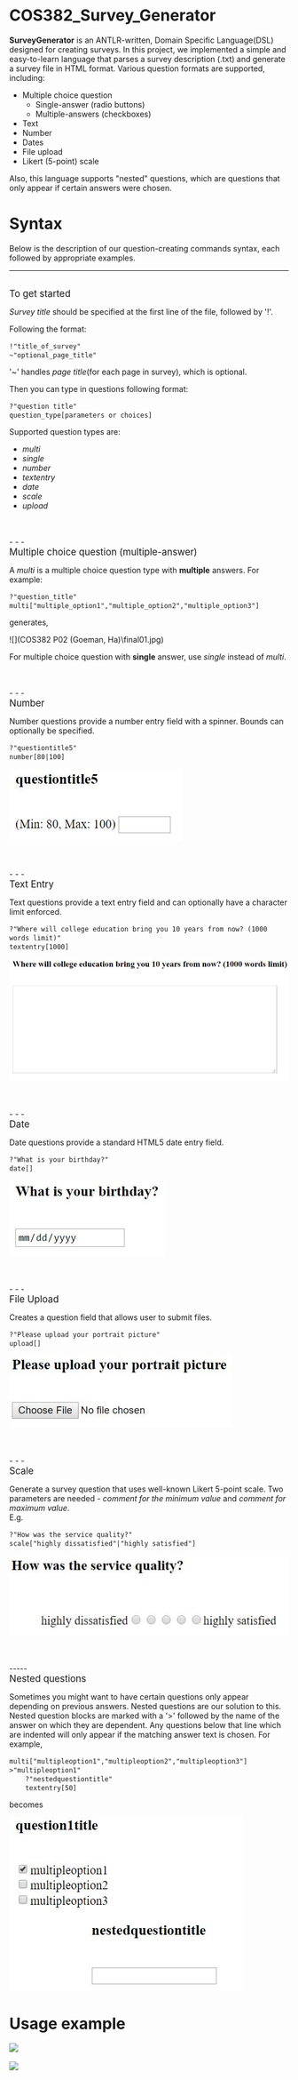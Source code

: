 # COS382_Survey_Generator
**SurveyGenerator** is an ANTLR-written, Domain Specific Language(DSL) designed for creating surveys. In this project, we implemented a simple and easy-to-learn language that parses a survey description (.txt) and generate a survey file in HTML format.
Various question formats are supported, including:

- Multiple choice question
    - Single-answer (radio buttons)
    - Multiple-answers (checkboxes)
- Text
- Number
- Dates
- File upload
- Likert (5-point) scale

Also, this language supports "nested" questions, which are questions that only appear if certain answers were chosen.


Syntax
================


Below is the description of our question-creating commands syntax, each followed by appropriate examples.

-----
<br>
<big>To get started</big>

*Survey title* should be specified at the first line of the file, followed by '!'.

Following the format:

~~~~~~~~~~~~~~~~~~~~~~~~~~~~~~~~~~~
!"title_of_survey"
~"optional_page_title"
~~~~~~~~~~~~~~~~~~~~~~~~~~~~~~~~~~~



'~' handles *page title*(for each page in survey), which is optional.


Then you can type in questions following format:

~~~~~~~~~~~~~~~~~~~~~~~~~~~~~~~~~~~
?"question title"
question_type[parameters or choices]
~~~~~~~~~~~~~~~~~~~~~~~~~~~~~~~~~~~


Supported question types are:
- *multi*
- *single*
- *number*
- *textentry*
- *date*
- *scale*
- *upload*

<br>
<br>
- - -
<br>
<big>Multiple choice question (multiple-answer)</big>

A *multi* is a multiple choice question type with **multiple** answers.
For example:
~~~~~~~~~~~~~~~~~~~~~~~~~~~~~~~~~~~
?"question_title"
multi["multiple_option1","multiple_option2","multiple_option3"]
~~~~~~~~~~~~~~~~~~~~~~~~~~~~~~~~~~~

generates,

![](COS382 P02 (Goeman, Ha)\final01.jpg)

For multiple choice question with **single** answer, use *single* instead of *multi*.

<br>
<br>
- - -
<br>
<big>Number</big>

Number questions provide a number entry field with a spinner.  Bounds can optionally be specified.
~~~~~~~
?"questiontitle5"
number[80|100]
~~~~~~~
![](final03.jpg)

<br>
<br>
- - -
<br>
<big>Text Entry</big>

Text questions provide a text entry field and can optionally have a character limit enforced.

~~~~~~
?"Where will college education bring you 10 years from now? (1000 words limit)"
textentry[1000]
~~~~~~
![](final04.jpg)

<br>
<br>
- - -
<br>
<big>Date</big>

Date questions provide a standard HTML5 date entry field.
~~~~~
?"What is your birthday?"
date[]
~~~~~

![](final05.jpg)

<br>
<br>
- - -
<br>
<big>File Upload</big>

Creates a question field that allows user to submit files.
~~~~~
?"Please upload your portrait picture"
upload[]
~~~~~

![](final06.jpg)

<br>
<br>
- - -
<br>
<big>Scale</big>

Generate a survey question that uses well-known Likert 5-point scale.
Two parameters are needed - *comment for the minimum value* and *comment for maximum value*.
<br>
E.g.
~~~~~
?"How was the service quality?"
scale["highly dissatisfied"|"highly satisfied"]
~~~~~

![](final07.jpg)

<br>
<br>
-----
<br>
<big>Nested questions</big>

Sometimes you might want to have certain questions only appear depending on previous answers.
Nested questions are our solution to this.
Nested question blocks are marked with a '>' followed by the name of the answer on which they are dependent.
Any questions below that line which are indented will only appear if the matching answer text is chosen.
For example,

~~~~~~~~~~~~~~~~~~~~~~~~~~~~~~~~~~~
multi["multipleoption1","multipleoption2","multipleoption3"]
>"multipleoption1"
    ?"nestedquestiontitle"
    textentry[50]
~~~~~~~~~~~~~~~~~~~~~~~~~~~~~~~~~~~

becomes

![](final02.jpg)



Usage example
================
![](screenshot4.png)

![](screenshot5.png)

